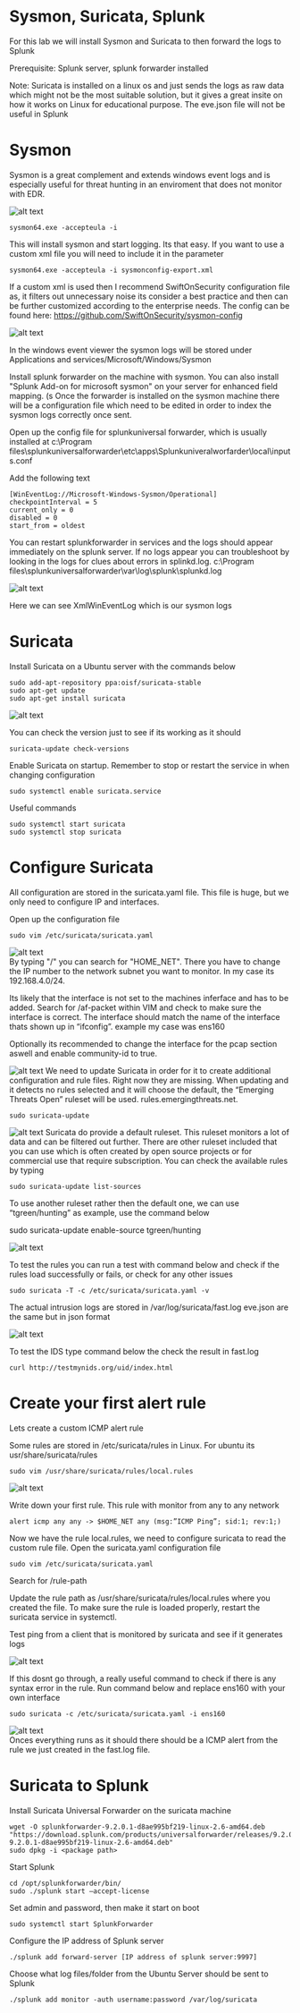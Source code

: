 # Sysmon, Suricata, Splunk

For this lab we will install Sysmon and Suricata to then forward the logs to Splunk

Prerequisite: Splunk server, splunk forwarder installed

Note: Suricata is installed on a linux os and just sends the logs as raw data which might not be the most suitable solution, but it gives a great insite on how it works on Linux for educational purpose. The eve.json file will not be useful in Splunk

# Sysmon
Sysmon is a great complement and extends windows event logs and is especially useful for threat hunting in an enviroment that does not monitor with EDR.

![alt text](https://github.com/tg222eu/SysmonSuricataSplunk/blob/main/sysmoninstall.png)
```
sysmon64.exe -accepteula -i
```
This will install sysmon and start logging. Its that easy. If you want to use a custom xml file you will need to include it in the parameter
```
sysmon64.exe -accepteula -i sysmonconfig-export.xml
```
If a custom xml is used then I recommend SwiftOnSecurity configuration file as, it filters out unnecessary noise its consider a best practice and then can be further customized according to the enterprise needs. The config can be found here: https://github.com/SwiftOnSecurity/sysmon-config

![alt text](https://github.com/tg222eu/SysmonSuricataSplunk/blob/main/windowsevent.png)

In the windows event viewer the sysmon logs will be stored under Applications and services/Microsoft/Windows/Sysmon

Install splunk forwarder on the machine with sysmon. You can also install "Splunk Add-on for microsoft sysmon" on your server for enhanced field mapping. (s Once the forwarder is installed on the sysmon machine there will be a configuration file which need to be edited in order to index the sysmon logs correctly once sent.

Open up the config file for splunkuniversal forwarder, which is usually installed at c:\Program files\splunkuniversalforwarder\etc\apps\Splunkuniveralworfarder\local\inputs.conf

Add the following text
```
[WinEventLog://Microsoft-Windows-Sysmon/Operational]
checkpointInterval = 5
current_only = 0
disabled = 0
start_from = oldest
```
You can restart splunkforwarder in services and the logs should appear immediately on the splunk server. If no logs appear you can troubleshoot by looking in the logs for clues about errors in splinkd.log. c:\Program files\splunkuniversalforwarder\var\log\splunk\splunkd.log

![alt text](https://github.com/tg222eu/SysmonSuricataSplunk/blob/main/SplunkSysmon.png)

Here we can see XmlWinEventLog which is our sysmon logs

# Suricata

Install Suricata on a Ubuntu server with the commands below
```
sudo add-apt-repository ppa:oisf/suricata-stable
sudo apt-get update
sudo apt-get install suricata
```
![alt text](https://github.com/tg222eu/SysmonSuricataSplunk/blob/main/pictures/suricataversion.png)

You can check the version just to see if its working as it should
```
suricata-update check-versions
```

Enable Suricata on startup. Remember to stop or restart the service in when changing configuration
```
sudo systemctl enable suricata.service
```
Useful commands
```
sudo systemctl start suricata
sudo systemctl stop suricata
```
# Configure Suricata

All configuration are stored in the suricata.yaml file. This file is huge, but we only need to configure IP and interfaces.

Open up the configuration file
```
sudo vim /etc/suricata/suricata.yaml
```
![alt text](https://github.com/tg222eu/SysmonSuricataSplunk/blob/main/pictures/suricatayaml.png) <br>
By typing "/" you can search for "HOME_NET". There you have to change the IP number to the network subnet you want to monitor. In my case its 192.168.4.0/24.

Its likely that the interface is not set to the machines inferface and has to be added. Search for /af-packet within VIM and check to make sure the interface is correct. The interface should match the name of the interface thats shown up in “ifconfig”. example my case was ens160

Optionally its recommended to change the interface for the pcap section aswell and enable community-id to true.

![alt text](https://github.com/tg222eu/SysmonSuricataSplunk/blob/main/pictures/suricatayaml.png)
We need to update Suricata in order for it to create additional configuration and rule files. Right now they are missing. When updating and it detects no rules selected and it will choose the default, the “Emerging Threats Open” ruleset will be used. rules.emergingthreats.net.
```
sudo suricata-update
```
![alt text](https://github.com/tg222eu/SysmonSuricataSplunk/blob/main/pictures/suricataruleset.png)
Suricata do provide a default ruleset. This ruleset monitors a lot of data and can be filtered out further. There are other ruleset included that you can use which is often created by open source projects or for commercial use that require subscription. You can check the available rules by typing
```
sudo suricata-update list-sources
```
To use another ruleset rather then the default one, we can use “tgreen/hunting” as example, use the command below

sudo suricata-update enable-source tgreen/hunting

![alt text](https://github.com/tg222eu/SysmonSuricataSplunk/blob/main/pictures/suricataruletest.png)

To test the rules you can run a test with command below and check if the rules load successfully or fails, or check for any other issues
```
sudo suricata -T -c /etc/suricata/suricata.yaml -v
```

The actual intrusion logs are stored in /var/log/suricata/fast.log
eve.json are the same but in json format

![alt text](https://github.com/tg222eu/SysmonSuricataSplunk/blob/main/pictures/testids.png)

To test the IDS type command below the check the result in fast.log
```
curl http://testmynids.org/uid/index.html
```
# Create your first alert rule

Lets create a custom ICMP alert rule

Some rules are stored in /etc/suricata/rules in Linux. For ubuntu its usr/share/suricata/rules
```
sudo vim /usr/share/suricata/rules/local.rules
```
![alt text](https://github.com/tg222eu/SysmonSuricataSplunk/blob/main/pictures/localrule.png)

Write down your first rule. This rule with monitor from any to any network
```
alert icmp any any -> $HOME_NET any (msg:”ICMP Ping”; sid:1; rev:1;)
```
Now we have the rule local.rules, we need to configure suricata to read the custom rule file. Open the suricata.yaml configuration file
```
sudo vim /etc/suricata/suricata.yaml
```
Search for /rule-path

Update the rule path as /usr/share/suricata/rules/local.rules where you created the file. To make sure the rule is loaded properly, restart the suricata service in systemctl.

Test ping from a client that is monitored by suricata and see if it generates logs

![alt text](https://github.com/tg222eu/SysmonSuricataSplunk/blob/main/pictures/succesfulrule.png)

If this dosnt go through, a really useful command to check if there is any syntax error in the rule. Run command below and replace ens160 with your own interface
```
sudo suricata -c /etc/suricata/suricata.yaml -i ens160
```
![alt text](https://github.com/tg222eu/SysmonSuricataSplunk/blob/main/pictures/ICMPping.png)<br>
Onces everything runs as it should there should be a ICMP alert from the rule we just created in the fast.log file. 

# Suricata to Splunk

Install Suricata Universal Forwarder on the suricata machine
```
wget -O splunkforwarder-9.2.0.1-d8ae995bf219-linux-2.6-amd64.deb "https://download.splunk.com/products/universalforwarder/releases/9.2.0.1/linux/splunkforwarder-9.2.0.1-d8ae995bf219-linux-2.6-amd64.deb"
sudo dpkg -i <package path>
```
Start Splunk
```
cd /opt/splunkforwarder/bin/
sudo ./splunk start –accept-license
```
Set admin and password, then make it start on boot
```
sudo systemctl start SplunkForwarder
```
Configure the IP address of Splunk server
```
./splunk add forward-server [IP address of splunk server:9997]
```
Choose what log files/folder from the Ubuntu Server should be sent to Splunk
```
./splunk add monitor -auth username:password /var/log/suricata
```
